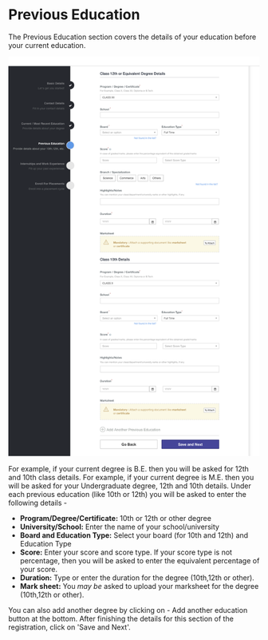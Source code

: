 # Previous Education

The Previous Education section covers the details of your education before your current education.

![](../../.gitbook/assets/image%20%28156%29.png)

For example, if your current degree is B.E. then you will be asked for 12th and 10th class details. For example, if your current degree is M.E. then you will be asked for your Undergraduate degree, 12th and 10th details. Under each previous education \(like 10th or 12th\) you will be asked to enter the following details - 

* **Program/Degree/Certificate:** 10th or 12th or other degree
* **University/School:** Enter the name of your school/university
* **Board and Education Type:** Select your board \(for 10th and 12th\) and Education Type
* **Score:** Enter your score and score type. If your score type is not percentage, then you will be asked to enter the equivalent percentage of your score.
* **Duration:** Type or enter the duration for the degree \(10th,12th or other\).
* **Mark sheet:** You _may be_ asked to upload your marksheet for the degree \(10th,12th or other\).

You can also add another degree by clicking on - Add another education button at the bottom. After finishing the details for this section of the registration, click on 'Save and Next'.



